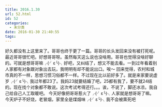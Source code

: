 ```yaml
---
title: 2016.1.30
url: 52.html
id: 52
categories:
  - 未分类
date: 2016-01-30 21:40:55
tags:
---
```


好久都没有上这里来了。哥哥也终于更了一篇。哥哥的长头发回来没有被打死呢。最近哥哥很忙吧。好想哥哥呀。虽然每天这么说也没啥用。哥哥也觉得没啥好聊的。可就是想哥哥嘛╭(╯ε╰)╮好吧，又纠结了，想又不能去看。一到过年看着别人家都有对象跟对象出去玩，我明明有却不能说出口。唉～ 回来觉得，农村和城市真的不一样，思想习惯习俗都不一样。不过现在比以前好多了。就是来家要说虚岁╭(╯ε╰)╮我过年都23了。我妈23就要结婚了吧，25都有我了，要不就24结的。现在找个对象都不敢说。这次考试考得还行。。。诶，不说了，脚还冰凉。我自己给自己人工取暖吧。 今天好像把哥哥惹火了╭(╯ε╰)╮人家就是想哥哥了嘛。今天炉子不好烧，老冒烟，家里全是煤烟味╭(╯ε╰)╮我不会被熏死吧